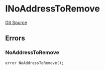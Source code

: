 # INoAddressToRemove
[Git Source](https://github.com/thrackle-io/tron/blob/d4dc3a1319e6df3195618c1297a6c755d61cf319/src/common/IErrors.sol)


## Errors
### NoAddressToRemove

```solidity
error NoAddressToRemove();
```

